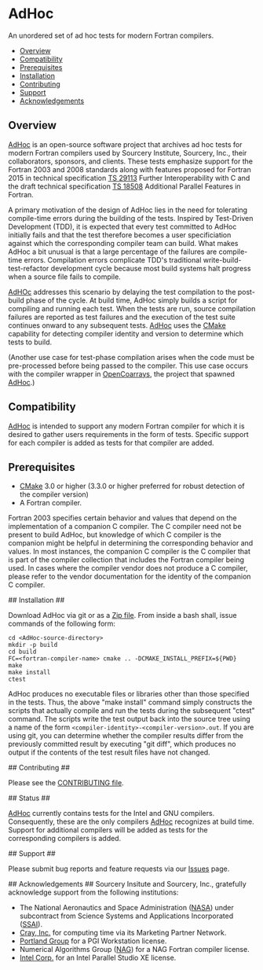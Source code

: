 [This document is formatted with GitHub-Flavored Markdown.              ]:# 
[For better viewing, including hyperlinks, read it online at            ]:# 
[https://github.com/sourceryinstitute/AdHoc/blob/master/README.md]:#

# AdHoc #
An unordered set of ad hoc tests for modern Fortran compilers.

* [Overview]
* [Compatibility]
* [Prerequisites]
* [Installation]
* [Contributing]
* [Support]
* [Acknowledgements]

## <a name="overview">Overview</a> ##
[AdHoc] is an open-source software project that archives ad hoc tests for modern Fortran compilers used by Sourcery Institute, Sourcery, Inc., their collaborators, sponsors, and clients.   These tests emphasize support for the Fortran 2003 and 2008 standards along with features proposed for Fortran 2015 in technical specification [TS 29113] Further Interoperability with C and the draft technical specification [TS 18508] Additional Parallel Features in Fortran.

A primary motivation of the design of AdHoc lies in the need for tolerating compile-time errors during the building of the tests.  Inspired by Test-Driven Development (TDD), it is expected that every test committed to AdHoc initially fails and that the test therefore becomes a user specificiation against which the corresponding compiler team can build.  What makes AdHoc a bit unusual is that a large percentage of the failures are compile-time errors.  Compilation errors complicate TDD's traditional write-build-test-refactor development cycle because most build systems halt progress when a source file fails to compile.

[AdHOc] addresses this scenario by delaying the test compilation to the post-build phase of the cycle.  At build time, AdHoc simply builds a script for compiling and running each test.  When the tests are run, source compilation failures are reported as test failures and the execution of the test suite continues onward to any subsequent tests.  [AdHoc] uses the [CMake] capability for detecting compiler identity and version to determine which tests to build. 

(Another use case for test-phase compilation arises when the code must be pre-processed before being passed to the compiler.  This use case occurs with the compiler wrapper in [OpenCoarrays], the project that spawned [AdHoc].)

## <a name="compatibility">Compatibility</a> ##
[AdHoc] is intended to support any modern Fortran compiler for which it is desired to gather users requirements in the form of tests. Specific support for each compiler is added as tests for that compiler are added.

## <a name="prerequisites">Prerequisites</a> ##

* [CMake] 3.0 or higher (3.3.0 or higher preferred for robust detection of the compiler version)
* A Fortran compiler.  

Fortran 2003 specifies certain behavior and values that depend on the implementation of a companion C compiler.  The C compiler need not be present to build AdHoc, but knowledge of which C compiler is the companion might be helpful in determining the corresponding behavior and values.  In most instances, the companion C compiler is the C compiler that is part of the compiler collection that includes the Fortran compiler being used.  In cases where the compiler vendor does not produce a C compiler, please refer to the vendor documentation for the identity of the companion C compiler.

<a name="installation">
## Installation</a> ##

Download AdHoc via git or as a [Zip file].  From inside a bash shall, issue commands of the following form:
    
    cd <AdHoc-source-directory>
    mkdir -p build
    cd build
    FC=<fortran-compiler-name> cmake .. -DCMAKE_INSTALL_PREFIX=${PWD}
    make
    make install
    ctest

AdHoc produces no executable files or libraries other than those specified in the tests.  Thus, the above "make install" command simply constructs the scripts that actually compile and run the tests during the subsequent "ctest" command.  The scripts  write the test output back into the source tree using a name of the form `<compiler-identity>-<compiler-version>.out`.  If you are using git, you can determine whether the compiler results differ from the previously committed result by executing  "git diff", which produces no output if the contents of the test result files have not changed.

<a name="contributing">
## Contributing</a> ##

Please see the [CONTRIBUTING file].

<a name="status">
## Status</a> ##

[AdHoc] currently contains tests for the Intel and GNU compilers.  Consequently, these are the only compilers [AdHoc] recognizes at build time.  Support for additional compilers will be added as tests for the corresponding compilers is added.

<a name="support">
## Support</a> ##

Please submit bug reports and feature requests via our [Issues] page.

<a name="acknowledgements">
## Acknowledgements</a> ##
Sourcery Insitute and Sourcery, Inc., gratefully acknowledge support from the following institutions:

* The National Aeronautics and Space Administration ([NASA]) under subcontract from Science Systems and Applications Incorporated ([SSAI]).
* [Cray, Inc.] for computing time via its Marketing Partner Network.
* [Portland Group] for a PGI Workstation license.
* Numerical Algorithms Group ([NAG]) for a NAG Fortran compiler license.
* [Intel Corp.] for an Intel Parallel Studio XE license.

[Hyperlinks]:#

[Table of Contents]:#
[Overview]: #overview
[Compatibility]: #compatibility
[Prerequisites]: #prerequisites
[Installation]: #installation
[Contributing]: #contributing
[Support]: #support
[Acknowledgements]: #acknowledgements
 

[Document Body]:#
[OpenCoarrays]: http://www.opencoarrays.org
[CMake]: http://www.cmake.org
[TS 18508]: http://isotc.iso.org/livelink/livelink?func=ll&objId=17181227&objAction=Open
[TS 29113]: http://ftp.nag.co.uk/sc22wg5/N1901-N1950/N1942.pdf
[AdHoc]: https://github.com/sourceryinstitute/AdHoc
[Zip file]: https://github.com/sourceryinstitute/AdHoc/archive/master.zip
[GCC]: http://gcc.gnu.org
[gfortran]: https://gcc.gnu.org/wiki/GFortran
[Sourcery, Inc.]: http://www.sourceryinstitute.org
[Sourcery Institute]: http://www.sourceryinstitute.org
[Contributing file]: ./CONTRIBUTING
[Issues]: https://github.com/sourceryinstitute/AdHoc/issues


[Acknowledgements Section]:#
[NASA]: http://www.nasa.gov
[SSAI]: http://www.ssaihq.com
[Cray, Inc.]: http://www.cray.com
[Portland Group]: http://pgroup.com
[NAG]: http://www.nag.com
[Intel Corp.]: http://www.intel.com



